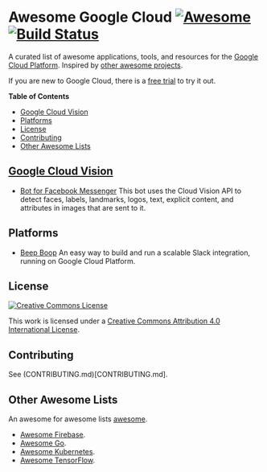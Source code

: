 # Awesome Google Cloud [![Awesome](https://cdn.rawgit.com/sindresorhus/awesome/d7305f38d29fed78fa85652e3a63e154dd8e8829/media/badge.svg)](https://github.com/sindresorhus/awesome) [![Build Status](https://travis-ci.org/GoogleCloudPlatform/awesome-google-cloud.svg?branch=master)](https://travis-ci.org/GoogleCloudPlatform/awesome-google-cloud)

A curated list of awesome applications, tools, and resources for the [Google
Cloud Platform](https://cloud.google.com).  Inspired by [other awesome
projects](https://github.com/sindresorhus/awesome).

If you are new to Google Cloud, there is a [free
trial](https://cloud.google.com/free-trial/) to try it out.

<!-- START doctoc generated TOC please keep comment here to allow auto update -->
<!-- DON'T EDIT THIS SECTION, INSTEAD RE-RUN doctoc TO UPDATE -->
**Table of Contents**

- [Google Cloud Vision](#google-cloud-vision)
- [Platforms](#platforms)
- [License](#license)
- [Contributing](#contributing)
- [Other Awesome Lists](#other-awesome-lists)

<!-- END doctoc generated TOC please keep comment here to allow auto update -->

## [Google Cloud Vision](https://cloud.google.com/vision/)

- [Bot for Facebook Messenger](https://github.com/jshin49/fb-vision-bot) This
  bot uses the Cloud Vision API to detect faces, labels, landmarks, logos,
  text, explicit content, and attributes in images that are sent to it.


## Platforms

- [Beep Boop](https://beepboophq.com/) An easy way to build and run a scalable
  Slack integration, running on Google Cloud Platform.


## License

[![Creative Commons License](https://i.creativecommons.org/l/by/4.0/88x31.png)](http://creativecommons.org/licenses/by/4.0/)

This work is licensed under a [Creative Commons Attribution 4.0 International License](http://creativecommons.org/licenses/by/4.0/).

## Contributing

See (CONTRIBUTING.md)[CONTRIBUTING.md].

## Other Awesome Lists

An awesome for awesome lists [awesome](https://github.com/sindresorhus/awesome).

- [Awesome Firebase](https://github.com/afonsopacifer/awesome-firebase).
- [Awesome Go](https://github.com/avelino/awesome-go).
- [Awesome Kubernetes](https://github.com/ramitsurana/awesome-kubernetes).
- [Awesome TensorFlow](https://github.com/jtoy/awesome-tensorflow).

